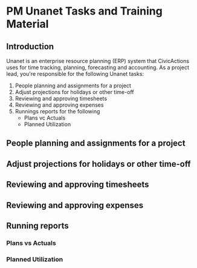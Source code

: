 # PM Unanet Tasks and Training Material

## Introduction

Unanet is an enterprise resource planning (ERP) system that CivicActions uses for time tracking, planning, forecasting and accounting. As a project lead, you're responsible for the following Unanet tasks:

1. People planning and assignments for a project
2. Adjust projections for holidays or other time-off
3. Reviewing and approving timesheets
4. Reviewing and approving expenses
5. Runnings reports for the following
   - Plans vc Actuals
   - Planned Utilization

## People planning and assignments for a project

## Adjust projections for holidays or other time-off

## Reviewing and approving timesheets

## Reviewing and approving expenses

## Running reports

### Plans vs Actuals

### Planned Utilization
